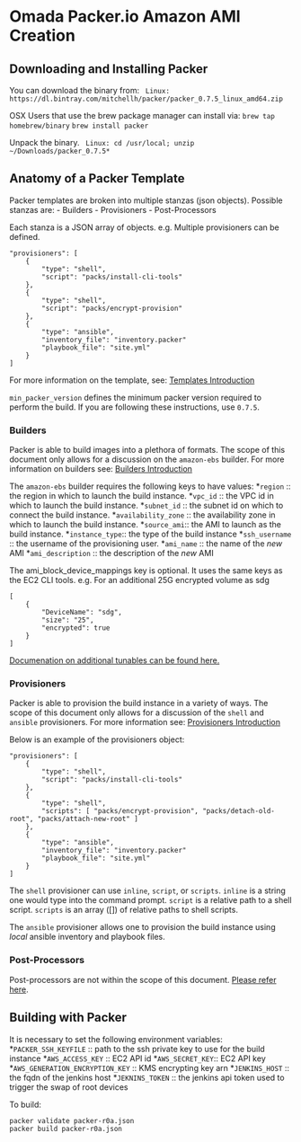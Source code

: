 # Omada Packer.io Amazon AMI Creation

## Downloading and Installing Packer

You can download the binary from:
` Linux: https://dl.bintray.com/mitchellh/packer/packer_0.7.5_linux_amd64.zip`

OSX Users that use the brew package manager can install via:
`brew tap homebrew/binary`
`brew install packer`

Unpack the binary.
` Linux: cd /usr/local; unzip ~/Downloads/packer_0.7.5*`

## Anatomy of a Packer Template

Packer templates are broken into multiple stanzas (json objects). Possible stanzas are:
    - Builders
    - Provisioners
    - Post-Processors

Each stanza is a JSON array of objects.
e.g. Multiple provisioners can be defined.
```
"provisioners": [
    {
        "type": "shell",
        "script": "packs/install-cli-tools"
    },
    {
        "type": "shell",
        "script": "packs/encrypt-provision"
    },
    {
        "type": "ansible",
        "inventory_file": "inventory.packer"
        "playbook_file": "site.yml"
    }
]
```

For more information on the template, see: [Templates Introduction](http://packer.io/docs/templates/introduction.html)

`min_packer_version` defines the minimum packer version required to perform the build. If you are following these instructions, use `0.7.5`.

### Builders

Packer is able to build images into a plethora of formats. The scope of this document only allows for a discussion on the `amazon-ebs` builder. For more information on builders see: [Builders Introduction](http://packer.io/docs/templates/builders.html)

The `amazon-ebs` builder requires the following keys to have values:
*`region` :: the region in which to launch the build instance.
*`vpc_id` :: the VPC id in which to launch the build instance.
*`subnet_id` :: the subnet id on which to connect the build instance.
*`availability_zone` :: the availability zone in which to launch the build instance.
*`source_ami`:: the AMI to launch as the build instance.
*`instance_type`:: the type of the build instance
*`ssh_username` :: the username of the provisioning user.
*`ami_name` :: the name of the *new* AMI
*`ami_description` :: the description of the *new* AMI

The ami_block_device_mappings key is optional. It uses the same keys as the EC2 CLI tools.
e.g. For an additional 25G encrypted volume as sdg
```
[
    {
        "DeviceName": "sdg",
        "size": "25",
        "encrypted": true
    }
]
```

[Documenation on additional tunables can be found here.](http://packer.io/docs/builders/amazon.html)

### Provisioners

Packer is able to provision the build instance in a variety of ways. The scope of this document only allows for a discussion of the `shell` and `ansible` provisioners. For more information see: [Provisioners Introduction](http://packer.io/docs/templates/provisioners.html)

Below is an example of the provisioners object:
```
"provisioners": [
    {
        "type": "shell",
        "script": "packs/install-cli-tools"
    },
    {
        "type": "shell",
        "scripts": [ "packs/encrypt-provision", "packs/detach-old-root", "packs/attach-new-root" ]
    },
    {
        "type": "ansible",
        "inventory_file": "inventory.packer"
        "playbook_file": "site.yml"
    }
]
```

The `shell` provisioner can use `inline`, `script`, or `scripts`. `inline` is a string one would type into the command prompt. `script` is a relative path to a shell script. `scripts` is an array ([]) of relative paths to shell scripts.

The `ansible` provisioner allows one to provision the build instance using *local* ansible inventory and playbook files.

### Post-Processors

Post-processors are not within the scope of this document. [Please refer here](http://packer.io/docs/templates/post-processors.html).

## Building with Packer

It is necessary to set the following environment variables:
*`PACKER_SSH_KEYFILE` :: path to the ssh private key to use for the build instance
*`AWS_ACCESS_KEY` :: EC2 API id
*`AWS_SECRET_KEY`:: EC2 API key
*`AWS_GENERATION_ENCRYPTION_KEY` :: KMS encrypting key arn
*`JENKINS_HOST` :: the fqdn of the jenkins host
*`JEKNINS_TOKEN` :: the jenkins api token used to trigger the swap of root devices

To build:
```
packer validate packer-r0a.json
packer build packer-r0a.json
```
